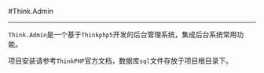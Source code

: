 #Think.Admin

---
`Think.Admin`是一个基于`Thinkphp5`开发的后台管理系统，集成后台系统常用功能。

项目安装请参考`ThinkPHP`官方文档，数据库`sql`文件存放于项目根目录下。
